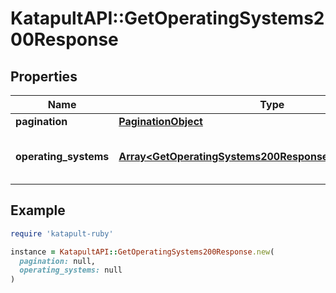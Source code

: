 # KatapultAPI::GetOperatingSystems200Response

## Properties

| Name | Type | Description | Notes |
| ---- | ---- | ----------- | ----- |
| **pagination** | [**PaginationObject**](PaginationObject.md) |  |  |
| **operating_systems** | [**Array&lt;GetOperatingSystems200ResponseOperatingSystems&gt;**](GetOperatingSystems200ResponseOperatingSystems.md) | The list of available operating systems |  |

## Example

```ruby
require 'katapult-ruby'

instance = KatapultAPI::GetOperatingSystems200Response.new(
  pagination: null,
  operating_systems: null
)
```

